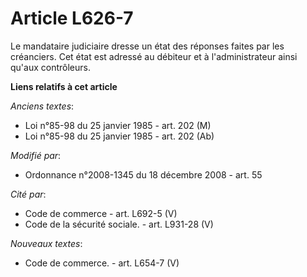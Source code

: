 # Article L626-7

Le mandataire judiciaire dresse un état des réponses faites par les créanciers. Cet état est adressé au débiteur et à
l'administrateur          ainsi qu'aux contrôleurs.

**Liens relatifs à cet article**

_Anciens textes_:

  - Loi n°85-98 du 25 janvier 1985 - art. 202 (M)
  - Loi n°85-98 du 25 janvier 1985 - art. 202 (Ab)

_Modifié par_:

  - Ordonnance n°2008-1345 du 18 décembre 2008 - art. 55

_Cité par_:

  - Code de commerce - art. L692-5 (V)
  - Code de la sécurité sociale. - art. L931-28 (V)

_Nouveaux textes_:

  - Code de commerce. - art. L654-7 (V)
